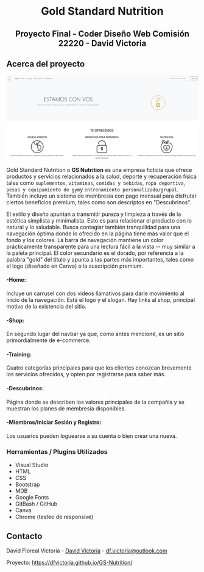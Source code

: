 <h1 align="center">Gold Standard Nutrition</h1>

<h2 align="center"> Proyecto Final - Coder Diseño Web Comisión 22220 - David Victoria </h2>

<!-- SOBRE -->
## Acerca del proyecto

![ScreenShot](Multimedia/capturareadme.PNG)

Gold Standard Nutrition o **GS Nutrition** es una empresa ficticia que ofrece productos y servicios relacionados a la salud, deporte y recuperación física tales como `suplementos`, `vitaminas`, `comidas y bebidas`, `ropa deportiva`, `pesas y equipamiento de gym`y `entrenamiento personalizado/grupal`.
También incluye un sistema de membresía con pago mensual para disfrutar ciertos beneficios premium, tales como son descriptos en "Descubrinos".

El estilo y diseño apuntan a transmitir pureza y limpieza a través de la estética simplista y minimalista. Esto es para relacionar el producto con lo natural y lo saludable. Busca contagiar también tranquilidad para una navegación óptima donde lo ofrecido en la página tiene más valor que el fondo y los colores.
La barra de navegación mantiene un color prácticamente transparente para una lectura fácil a la vista -- muy similar a la paleta principal. El color secundario es el dorado, por referencia a la palabra "gold" del título y apunta a las partes más importantes, tales como el logo (diseñado en Canva) o la suscripción premium.

#### -Home: 
Incluye un carrusel con dos videos llamativos para darle movimiento al inicio de la navegación. Está el logo y el slogan. Hay links al shop, principal motivo de la existencia del sitio.

#### -Shop: 
En segundo lugar del navbar ya que, como antes mencioné, es un sitio primordialmente de e-commerce.

#### -Training: 
Cuatro categorías principales para que los clientes conozcan brevemente los servicios ofrecidos, y opten por registrarse para saber más.

#### -Descubrinos: 
Página donde se describen los valores principales de la compañía y se muestran los planes de membresía disponibles.

#### -Miembros/Iniciar Sesión y Registro: 
Los usuarios pueden loguearse a su cuenta o bien crear una nueva.

<!-- Herramientas -->

### Herramientas / Plugins Utilizados

* Visual Studio
* HTML
* CSS
* Bootstrap
* MDB
* Google Fonts
* GitBash / GitHub
* Canva
* Chrome (testeo de responsive)


<!-- CONTACTO -->
## Contacto

David Floreal Victoria - [David Victoria](https://twitter.com/FlorealV) - df.victoria@outlook.com

Proyecto: https://dfvictoria.github.io/GS-Nutrition/
